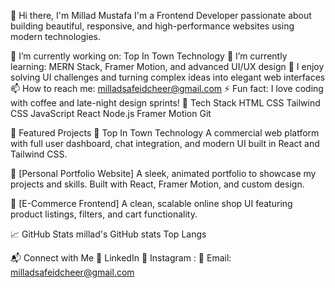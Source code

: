 👋 Hi there, I'm Millad Mustafa
I'm a Frontend Developer passionate about building beautiful, responsive, and high-performance websites using modern technologies.

🔭 I’m currently working on: Top In Town Technology
🌱 I’m currently learning: MERN Stack, Framer Motion, and advanced UI/UX design
🧠 I enjoy solving UI challenges and turning complex ideas into elegant web interfaces
📫 How to reach me: milladsafeidcheer@gmail.com
⚡️ Fun fact: I love coding with coffee and late-night design sprints!
🚀 Tech Stack
HTML CSS Tailwind CSS JavaScript React Node.js Framer Motion Git

🧠 Featured Projects
🔷 Top In Town Technology
A commercial web platform with full user dashboard, chat integration, and modern UI built in React and Tailwind CSS.

🔶 [Personal Portfolio Website]
A sleek, animated portfolio to showcase my projects and skills. Built with React, Framer Motion, and custom design.

🔷 [E-Commerce Frontend]
A clean, scalable online shop UI featuring product listings, filters, and cart functionality.

📈 GitHub Stats
millad's GitHub stats Top Langs

📬 Connect with Me
🔗 LinkedIn
📸 Instagram : 
📧 Email: milladsafeidcheer@gmail.com
